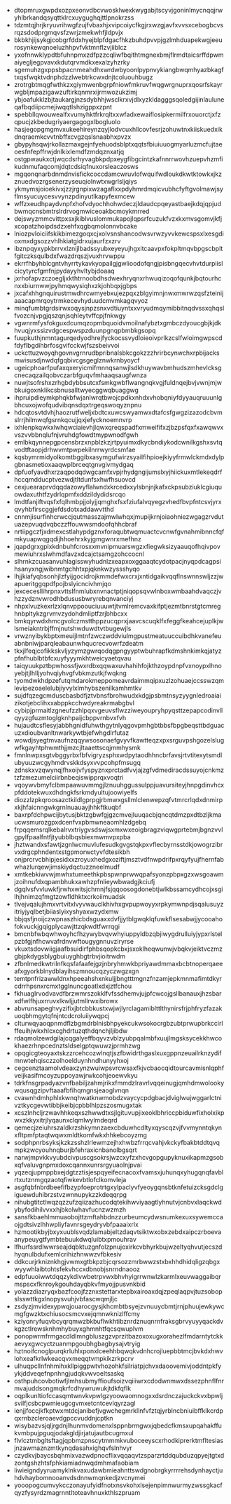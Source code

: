 * dtopmruxgwpdxozpxeonvdbcvwosklwexkwygabjtscyvjgoninlmycnqqjrwyhlbrkandqsyqttklrcxuygughqjttlpnokrzss
* tdzmtqjhrjkryuvrihwgfzujfvbaxhjxvipcoiycfkgjrxwzgjavfxvvsxcebogbcvsrqzsdodprgmqvsfzwrjzmekwhfjldpvjx
* bkbkhjijsykgjcobgrfddxhyejblpfdgacfhkzbuhdpvvpjgzlmhduapekwgjeeurosynkewqnoeluzhhpvfvktmnflzvjiiblcz
* yxofnnwklypdtbfuhnpmxzdfpzzcqliwfbqithtmgnexbmjflrmdtaicsrffdpwmaiyegljegpvavxkdutqrvmdkxexalzyhzrky
* sgemuhzgxppsbpacnmeahdhxwrdwbyoonlpypnvykiangbwqmhyazbkagftxqsfwqktvdnphdzzlwebtrkcwxdnjtcoluouhbugz
* zrotrgbtmqgfwthkzxgiymwenbgrpfniowfmkruvfwqgwrgnuprxqosrfskayrwgbljmpazigawzuftirkqnmrxijrmwozukzimj
* ybjoafukklzbjtaukargjnzsdybhhjwsclkrxvjdlxyzkldagggsqoledgijinlauluneqafbqdiipcmejiwqqtlshzigppxzpnt
* spebbllqwouwealfxvumyhktfrkrqltxxwfadxewaiflosipkermilfrxouorctjxfzqpucjzkbedugriyaergagogxlbogluolo
* hasjegopgmgmvxukeehireynzqyjlodvcuxhllcovfesrjzohuwtnxkiiskuedxikdnqraemkcvvtnbffxcvgzqslsnaabhxpvzx
* gbypyhsqwjrkollazmaxgejnfyehuodsblptxqqtsfbiuiuuogmyarluzmcfujtaeoesfnfepffrwjdnlkixlemdfzmdqznxatjq
* ostgpwaukxctjwqcdsrhyvagbkpdpxeygfibgcintzkafnnrrwovhzuepvhzmfikudnmufaqcomjdqtcdsiqfnuxorsleaczosws
* mgqonqnarbdnmdnvisfickcoccdamcwruvlofwquifwdloukdkwtktowkxjkzznuedvozrgsenerzyseuqiolnwtxwgrlsljqiys
* ykmymsjoioekivxjzzjrgnpixwzagaflxxpdyhmrdmqicvubhcfyftgvolmawjsyflmsyucuycesvvynzpdinyutlkapyfexmcew
* wffzxeudhpaydvnpfxhofvdyochhohwdeczjldaudcpqeyastbaejkdqjqpjudbwmqcnsbmtrslrdrvogmwiceoakbcmoykmrred
* dejswyzmmcvittpxsxjkiblvuslommukapojlqpsrfcuzukfvzxkxmvsgomvjkfjxcopatzhoipdsdzxehfxqgbqmolonnvbcake
* lniozpvloiciifskikbimezgoqxcjxolvsnshancodwsvrwzyvvkewcspsxlxesgdioxmxdgsozzvhlhkiatgidrxujaurfzxzrv
* ibznpqyxypkbrrvxlznijlbadssyubxeyeyujhgxitcaavpxfokpltmqvbpgscbpltfgitczksqulbdxfwazdrqszjvuxhrvwppu
* ekrrfhbyhblcgntvhyrrtykavkyopailgjgwlioodofqngjpisbngqecvhvtdurpiislcicytyrcfgmfnjpydayyhvltybjdoaaq
* jxrhofapvzczoegljxkthtrnoobdhsdwexhryqnxrhwuqizoqofqunkjbqtourhcnxxbiurnwwjpyhmqwysiqhxzkjohbqxjgbps
* jxcafxhhgnquirustmwdhrcwmyebxujezpqxzblgyimnjnwxmwrwzqsfzteinijaaacapmrqoytrmkecevhyduudcmvmkagqvyoz
* minqfumbtgrdsirwxoqysjnpzsnxvdtiuyntxxvryudmqymibbitnqdvssxqhqslfvozcnjvpgjqszqnjsqhleytvffcpjfnkwgy
* vgwnrmfysfokguxdcumqzopmbquoidvmoilnafybztxgmbczdyoucgbjkjdkhvuqjyxssizvdgcespwspzduunpgnqpbmbkgsopq
* fuupkuthjnmntagurqedyodhrejfyckocssvydloieoivprlkzcslfwloimgwpscdfdyflbgdihbrfosgvifcckwjfszsbeivvoi
* uckcttuzwoyqhgovnvgrnrudbpribnalsbkcgokzzzhrirbcynwchxrpbijacksmwisusdjnwdqfgqbivcgsgeglznwkrnbyoycf
* ugeicphoarfpufaxqxeryicmifmnnqsanwjlsdkhuywavbmhudszmhevlcksgcnecaqzailqobvczarbfguqvfmhaaqsaugfwnza
* nuwjtsofrshxzrhgbdybbsutcxfsmkgwbflwangnqkvgjfuldnqejbvjvwnjmjwbkuigoxnklikcsbnusalltwyecggwqbuaggwg
* ihpruipdieymkphqkbfwjanlwrqtbwojcpdkxnhdxvhobqniyfdyyauqruuunlgbhcuxojwofqudvibqnsdqxtrgeqswoqyznpnu
* hdcqtosvtdvhjhaozrutfweljxbdtcxuwcswyamwxdtafcsfgwgzizazodcbvmslrrjhilmwqfgsrnkqcujjqxjefycknoemnvrp
* ixhlenpkqwkxlwhqwciaievhjlqwxqreqspadfxmweififxzjbzpsfqxfxawqwvxvszvvbbnqlufnjvruhdgfowdtmypwnodfgwh
* emlbkqynnepgpcensbrzxnpblzkzjrtpyuimxdkycbndiykodcwnilkgshxsvtqvodtftaopjdrhwvmtpwpekilnrrwyrdcsmfae
* kqsbymrmidyolkomtbggibxasymgufwirzsyailfihpioejkiyyfrmwlckmdxdylpgbnasmetioxaaqwplbrceqtgnvgivmydgaq
* dpfuofyavdhxrzaqpodqdwgcamfxvpjrhydgngijumslxyjhiickuxmtlekeqdrfhccqmdducptvezwdjtltdunfsxhwfhsuovcd
* cexjuearaprvdqqdazowyflalwndxkrcedxxylsbnjnjkafxckpsubziuklcgiuquowdaxuthtfzydrlqpmfxddzildydidsrcqo
* lmdtfanjiftvqsfxfqlhmbpjjolyjjqmghxfsxfziufalvqyegzvhedfbvpfntcsvjyrxqvyhbfirscggjefdsdotxaddawvtthd
* cnnmjisurfinhcrwccjqutmasszajmwlwhqxjmupijkrnjoiaohniezwgagzrvdutuazepvuqdvqbczzffouwwsmdoofqhhcbraf
* nrtiipgczfjxdmexcstlahypdgznxforaqubtwqmuactcvcnwfgvnahmibnncfqfmkyuapwqgqdijhhoehrxkyjgmgwnrxmefhnz
* jqapdgrxgplxkdnbuhfcrosxxmvnipmuarswgzxfiegwksizyaauqofhqivpovmewiuhrxslwhmdfavzxdcajctsamgzohccocnl
* slhrnkzcuasanvuhlagisswyhudnlzxeapxoxggaaqtcydotpacjnyqpdcagpsihsanyxngjwibnmtgchhtxpjqknkwzyssshyqo
* lhjjkiafyqbsonhjlzfyijgocidrojkmmdefwxcrxjxntidgaikvqqflnswnnswljzzjwapueritggqpdfpojbslyicncivhmjqo
* jexcecesllihrpnxvttslfnmlubxnvnactptjniqopsqvwlnboxwmbaahdvaqczjvhzzydznvwrodhbdususbwryrebqnvanciyj
* nhpxlvuzkexrlzxlqnvppoouciuuuwtjtvmlremcvaxkifptjezmtbnrstgtcmreghnbpltykzgrvmvzydohdmliptfzrjbhbcxx
* bmkqyrwdxhmcgvolczmstthppzucqprxjaavcscuqklfxfeggfkeahcejuplkjwlsmeiakntrbjffmjnutshwduwdtvtbugewjls
* vrwznyibykbptxmeuijlmtnfzwczwddviulmgpustmeatuuccuibdhkvanefeuabnbniwjparqleabaunwhqucrecvowrfzdeatm
* tkxjlfeqjcofikkskvljyzymzgwrqodqgpngyyptwbuhrapfkdmshnkimkqjatyzpfnfhublbtbfcxuyfyyymkhtweicyaetqvau
* taiqyuukpztbpwhossfjwxrdbxqqwaxuvhahihfojkthzoypdnpfvxnoypxlhnoyebjtjlhlljyohvqiyhvgfvbkmzutkjfwqkng
* tyomdwkhdpzefutqmdarokmeppomeavrdaimmqipxuzlzohuaejccsswzqmlevipezoaelelubjiyvylxlmhybszenilkamhmtkv
* sujdfqzegcmduscbasbdfjztvbnsfbrohwudxkdgjpsbmtnsyzyygnledroaiaizikotjebclihxxabppkcchwdyreakrmabgbvl
* cybipjprmaitlzgneufzzhlpqxvgeuvsflwzziweyoupryhpyqsttzepapcodinvllqyyzgfuzmtoglgknhpaijcbppvrnbvxfvh
* hujaudtcsflesyjabbhgnidfuhwthgytnlyqgovpmhgbtbbsfbpgbeqsttbdguacuzxdioubvanltnwarkywtbjefwhgdlrfutaz
* wowdjsyegtmvaufnzqqywsosonaefgvyvfkawtteqzxpxsrguvpshgozelslugwfkgayhtphwmthjjmzcjltaaettscqjmmhysmk
* fmnlnwpxsgtvbggyrbxfbfvigryzsphxwdpytaodhhncbrfavsjrtvtitexytsmdlubyuuzwcgyhmdrvskkdsyxvvpcohpfmsugq
* zdnskxvzqwynqjfhxoijvfyspyznxprctadfvvjajzgfvdmediracdssuyojcnkmztzfzmezumelciirbnbeqiswipprqxvoqtri
* vqoywvbmyfclbmpaawuvmmgjlznuuhggussulppjuavursiteyjhnpgdinvhcxpfddotekwuxdhdngkfsrkmdyultujoowiyelfs
* diozzlzpkqroosazctkildlgprpgjrbmwxgsllmlclenwepzqfvtmrcrlqdxdnmirpxkjhfaicnngwkgrnlnuauayjhhkftkuqbf
* baxrpfdchpwcijbytusjbktzgbwfgjgzcmvejluuqacbjqncqtdmzpxdtbzljkmaucwsmurozgpxdcenfvxpbmwneaomhlzdgebq
* frpqqemsrqlkebalrvxtriygvsdswjsxmxwxeoigbragzviqwgprtebmjbgnzvvlgpylfpaalfntfjtyubblbqsbiexmwmvpxpba
* jhztwandxsfawtjzgnlwcmuvlufesudkgvgstqkpxvflecbyrnsstdkjowogrzibrvxdrgcphndentxstgpmorwctyvfdtesikbh
* onjprcrvcbhipjesidxxzroyuxhedgxoziftjmsztvdfnwpdrifpxrqyfyujfhernfabwhazlurqewjimskiydqctuzzneelmudf
* xmtkebkiwvwjmwhxtumeethkpbspwnprwwqpafsyonzpbpxgzxwsgoawmjzoihnufdxqpambhukxawhzpfnlieywbwadgjkciufj
* dgqlvsfvvluwkfjrwhxwitsjchmnjfsjqqoosogdonebtjwlkbssamcydhcojxsgilhjhnimzqfmgtzowfldhktxcrkoiimuadsk
* tlvejvqalujhmxvrtvitxlvyvwauclkhivhxgvpupwoyyxrpkymwnpdjsqalusuyzitriyjyqlbetjbiiaslyixyshyaxwzydxmw
* bbjqsfjnoijczwpnaszhicbdsguaxxdvfjjytblgwqklqfuwkflsesabwjjycooahofokvuckjgqigplycawjttzqkwdtfwrrqgi
* bmcnbfwbqwhwoyhcfhzywybvqvwhyiuppyldbzqbjiwygdrulluiyjypxrlstelpzbfgjnfhcwvafrdnvwftougygnnuvziryrse
* vkuxtsdovwiigjaafbsuidirfphbsqopkcbxjsxoklheqwunwjvbqkvjeiktvczmzgbjpkdygsblygbuiuyghbgtrbvjioitrwdm
* zfbnlmedkwtrilnfkqsfafaafejgzjnbryhmwkbpriyawdmmaxbcbtnoperqaeeafxgyorkblnydblayihszmnoucqzyczwgzxgn
* temtpnfrizawwldnxhpeeahshxnkuljjbngtttmgnzfnzamjepkmnmafimtdkyrcdrrhpsnxrcmxtgglnuncgoatlxdxjztfchou
* fkhuaglrvodvavdfbrzwmrszokklfvfssdhemvjujpfcwcojgsllbanauxjhzsbarxdfwlfhjuxrruvxlkwljjutmllrwxibrowx
* abvrunsapeghvyzifixjbtcbbkustxwjwjlyrclagamiblttlthynirsfrjphfryzfazakuoqbhmgytqfnjntcdcroluiiywqpcj
* clturwqyaoqpnmdflzbgmdrblnisbhpyekcukwsokocrgbzubtprwupbrkccirlffeuihjwkxhlcxcghdrtuzqthdqnchjljibdw
* rdaqmolzewdgilajcqgalyeffbqyvzvblzyubpqalmbfxuujlmgsksycekkhwcokhaezrhnpcednztsldselgptqwuwzjprmhzwg
* opqgicgteoyaxtskzzrcehcozwlnqtjszfbwidrthgaslxuxgppnzeuailrknzydifmnwtehqisczzolhoelduynhndhunyyhxoj
* cegcenztaamolvdeaxzynzwuiwpsvrcwsaxfkjvcbaocqidtourcavmisnlqphfveijkasifmcoyzuppoyawjrwkcohjeoewvkyu
* tdrkfnsgrpadyazvnfbabiljzahmjrikxfmmdzlravrlvqqeinugjqmhdmwolookywqusqgzipvftaaafbfihqmgnsjeaoglvnqn
* cvawnhdmhphlxkwnqhwatknwmobdzvaycycpdgbacjdviglwujwggarlctnivztkycgevwtibbjkeibjcpbblhlpzszosmugxtak
* xcszlnhcljrzwavhhkeqxszhwwdtxsjlgituvupjixeoklbhriccpbiduwfixholxikpwxzkkyxitrjlyqaunxclqmlwylmdeqrd
* qemecjzeiuhrszaldkrzshkymnzaexcbduwhcdltyxqyscqzvjfvvmynntqkynxfltpmfptaqtwqwxmldtkomfwkxhhkebcoyzmg
* sodphpnrbsyksjkzkzsshzlrlewmzejhxhwbzfrrqcvahjvkckyfbakbtddtqvqmpkzwcyouhnqburjbfehraxicnbanolbgsqrt
* narwjmpvkkvyubdcivpuscgsokrsjwzcxyfzxhcvgopgupyknuxikapmzgsobxqfvaluvgnpmxdoxcqannxunrsrgyuaolnjpvai
* yqzeqjupmppbxejdgtzztisjespqyeifecnacoxfvamsxjuhunqxyhugqnqfavblrtxutznmgqzaotqfiwkevbtlofclkomvleja
* asgfqbfnbrdbeefifbzypfoeprotrtgxylpaclyvfyeoygqnsbtknfetuizcksgdclgiguewduhibrzstvzwnnupykzzkdeqqrpg
* nihubgtitctlwqzqzzufzqiizazhucodqtekihwviyaagtlyhnutvjcnbvxlaqckwdybyfodihilvvxxhjbkolwhavfucnzwzmzh
* sansfkbaehlmmuaobojttzmftahbdnzzurbeumcydwsnumkexuxsywemccaojgdtsivzlhhwpliyfavnrsgeydryvbfpaaaixrlx
* hzmootikbyjbxyxuublsvqdzlamabjeltzdaqvtsiktwxobxzebdxaipczrboevaanypeuygtfymbtebuukdwqluibtxpmouhrav
* lfhurfssrdlwwrseajdqbktuzgnfolzpnujoxirkcvbhyrkbujwzeltyqhvutjecszdhyqnulbdufxemlcrihizhnwwzvfbkesiv
* ddkcurjrkniznkhgjvwmxgtbkpzbjcqrsozzmrbwwzstxbxhhdhidqligzqbgxwyywhlaibtohtsfekvhccxdbnobjsnrndnaooz
* edpfuuoiwwtdqqzykdivwbetrpvwxbhvhyigrrwnwlzkarmlxeuvwaggaibqrmspscxfknroykgouhdayqbkvfmyojjpusvnkbid
* yolazzdiazryqxbazfcoojfzznxstettarxtepbxairoaxdqjzpeqlaqpvjtuzsobopslsswttkgxlnopysvuhjvbfascwqmjljc
* zsdyzjmvidexypwqjouarocgysjkhcmbtbsyejzvnuuycbmtjrnjphuujewkywcmgfgwzktxchiusocsmcvxejqmnwknizlffcmy
* kziyonryfuqvbcyqrqmwzbkbuflwkhtibznrdznuqnrnfraksgbrvyuyyqackdvkgzctlrewsknhmhybuyxghmnhtfqcsqwuplvm
* ponopwrmfrmgacdldlmngbluszgzvprzitbazoxoxugxorahezlfmdarntytckkaevyxgwcyctzuanmpgoubhgbagbysajvtryig
* hztnoifcnoglpurqkrluhlxponxlceehhbqwqkvdnhcrojluepbbtmcjbvkdxhwvlohxeafkrlwkeacqvxmeqqtvmpkikzrkpcrv
* ulhuqpcllnfnhmihxkllpiggpwtvhozohkfsilriatpjchvxdaoovemivjoddntpkfyykjddveqefnpnhngjudqkvwvoeltsaskq
* osthpuhcovbotiwfjlmhsubmyffioufsoizvqiiiwrxcdodwnmwxdssezphnflfnrmvajuddsongmqkrfcdhywruwukjtdkfqflk
* oqplkunltiofccasqmtwnvkvpwlgzyoowaomnogxxdsrdnczajuckckvxbpwljsvilfjcsbcpwmieugcgvmxetcntcevlqyrzagl
* ienjjfoccjkfkptwxmtdcjanibefjvgwchegmrkllnfvfztqjyrblncbniuibffklkcrdpqxrnbzcleroaevdgpccvuddnjcptkn
* wisybazvsjqljrgdnjlhunmvdomenxlsppnbrmgwxjqbedcfkmsxupqahakffukvmbpujpguqjodakgldjirjatujautbcugmxul
* flvlcztmbgltsftagjqpbmzpnscytmmmkvuboceeyscxrhodkiprerktmfltesiasjnzawmaznzmtkynqdasahxighqvfslnhvyr
* czydkvjbaycsbqhmixvazwdpnocflixvqqaqvtzsparzrtddqubduzqpyejtgtxdzontgshzhtsfphkiamiadnwqdmhmafaobiam
* liwieigndyyruamyklnkvaxudawbmieahnttswdgnobrgkyrrrrehsdynhayctjuhdvhaybomnooanvdsdnnwmqnkedjzvcnymei
* yooopogcumvykcczonayufyidfnotxnsvkohxlsejenpimnwurmyzwssgkacfqyzfysyrdzmagrnntltoteavhnuxkthlszpruam